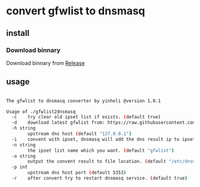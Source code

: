 # convert gfwlist to dnsmasq

## install

### Download binnary

Download binnary from [Release](https://github.com/yinheli/gfwlist2dnsmasq/releases)

## usage

```bash

The gfwlist to dnsmasq converter by yinheli @version 1.0.1 

Usage of ./gfwlist2dnsmasq
  -c	try clear old ipset list if exists. (default true)
  -d	download latest gfwlist from: https://raw.githubusercontent.com/gfwlist/gfwlist/master/gfwlist.txt . if true will load gfwlist file from current dir.
  -h string
    	upstream dns host (default "127.0.0.1")
  -i	convent with ipset, dnsmasq will add the dns result ip to ipset automaticly. (default true)
  -n string
    	the ipset list name which you want. (default "gfwlist")
  -o string
    	output the convent result to file location. (default "/etc/dnsmasq.d/gfwlist.conf")
  -p int
    	upstream dns host port (default 5353)
  -r	after convert try to restart dnsmasq service. (default true)
```
